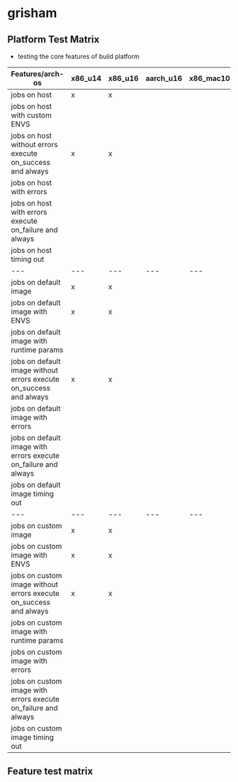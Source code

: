 # grisham

## Platform Test Matrix

- testing the core features of build platform

|Features/arch-os|x86_u14|x86_u16|aarch_u16|x86_mac10|x86_win16|
|---|---|---|---|---|---|
|jobs on host|x|x|||
|jobs on host with custom ENVS|||||
|jobs on host without errors execute on_success and always|x|x|||
|jobs on host with errors|||||
|jobs on host with errors execute on_failure and always|||||
|jobs on host timing out|||||
|---|---|---|---|---|---|
|jobs on default image|x|x|||
|jobs on default image with ENVS|x|x|||
|jobs on default image with runtime params|||||
|jobs on default image without errors execute on_success and always|x|x|||
|jobs on default image with errors|||||
|jobs on default image with errors execute on_failure and always|||||
|jobs on default image timing out|||||
|---|---|---|---|---|---|
|jobs on custom image|x|x|||
|jobs on custom image with ENVS|x|x|||
|jobs on custom image without errors execute on_success and always|x|x|||
|jobs on custom image with runtime params|||||
|jobs on custom image with errors|||||
|jobs on custom image with errors execute on_failure and always|||||
|jobs on custom image timing out|||||

## Feature test matrix

